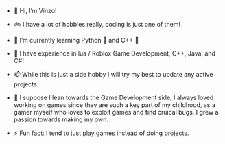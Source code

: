 - 👋 Hi, I’m Vinzo!
- 🚲 I have a lot of hobbies really, coding is just one of them!
- 🌱 I’m currently learning Python 🐍 and C++ 🧠
- 📖 I have experience in lua / Roblox Game Development, C++, Java, and C#!
- 📫 While this is just a side hobby I will try my best to update any active projects.
- 📘 I suppose I lean towards the Game Development side, I always loved working on games since they are such a key part of my childhood, as a gamer myself who loves to exploit games and find cruical bugs. I grew a passion towards making my own.

- ⚡ Fun fact: I tend to just play games instead of doing projects.
